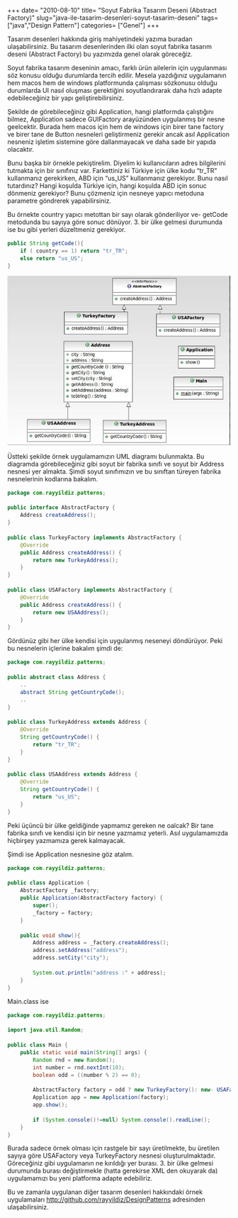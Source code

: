 +++
date= "2010-08-10"
title= "Soyut Fabrika Tasarım Deseni (Abstract Factory)"
slug="java-ile-tasarim-desenleri-soyut-tasarim-deseni"
tags= ["java","Design Pattern"]
categories= ["Genel"]
+++


Tasarım desenleri hakkında giriş mahiyetindeki yazıma buradan ulaşabilirsiniz. Bu tasarım desenlerinden ilki olan soyut fabrika tasarım deseni (Abstract Factory) bu yazımızda genel olarak göreceğiz.

Soyut fabrika tasarım deseninin amacı, farklı ürün ailelerin için uygulanması söz konusu olduğu durumlarda tercih edilir. Mesela yazdığınız uygulamanın hem macos hem de windows platformunda çalışması sözkonusu olduğu durumlarda UI nasıl oluşması gerektiğini soyutlandırarak daha hızlı adapte edebileceğiniz bir yapı geliştirebilirsiniz.

Şekilde de görebileceğiniz gibi Application, hangi platformda çalıştığını bilmez, Application sadece GUIFactory arayüzünden uygulanmış bir nesne geelcektir. Burada hem macos için hem de windows için birer tane factory ve birer tane de Button nesneleri geliştirmeniz gerekir ancak asıl Application nesneniz işletim sistemine göre dallanmayacak ve daha sade bir yapıda olacaktır.

Bunu başka bir örnekle pekiştirelim. Diyelim ki kullanıcıların adres bilgilerini tutmakta için bir sınıfınız var. Farkettiniz ki Türkiye için ülke kodu “tr_TR” kullanmanız gerekirken, ABD için “us_US” kullanmanız gerekiyor. Bunu nasıl tutardınız? Hangi koşulda Türkiye için, hangi koşulda ABD için sonuc dönmeniz gerekiyor? Bunu çözmeniz için nesneye yapıcı metoduna parametre göndrerek yapabilirsiniz.

Bu örnekte country yapıcı metottan bir sayı olarak gönderiliyor ve- getCode metodunda bu sayıya göre sonuc dönüyor. 3. bir ülke gelmesi durumunda ise bu gibi yerleri düzeltmeniz gerekiyor.

```java	
public String getCode(){
	if ( country == 1) return "tr_TR";
	else return "us_US";
}
```

![Abstract Design Pattern](/images/abstract_design_pattern1.jpg)

Üstteki şekilde örnek uygulamamızın UML diagramı bulunmakta. Bu diagramda görebileceğiniz gibi soyut bir fabrika sınıfı ve soyut bir Address nesnesi yer almakta. Şimdi soyut sınıfımızın ve bu sınıftan türeyen fabrika nesnelerinin kodlarına bakalım.
	
```java
package com.rayyildiz.patterns;

public interface AbstractFactory {
	Address createAddress();
}

public class TurkeyFactory implements AbstractFactory {
	@Override
	public Address createAddress() {
		return new TurkeyAddress();
	}
}

public class USAFactory implements AbstractFactory {
	@Override
	public Address createAddress() {
		return new USAAddress();
	}
}
```

Gördünüz gibi her ülke kendisi için uygulanmış neseneyi döndürüyor. Peki bu nesnelerin içlerine bakalım şimdi de:
	
```java
package com.rayyildiz.patterns;

public abstract class Address {
	..
	abstract String getCountryCode();
	..
}

public class TurkeyAddress extends Address {
	@Override
	String getCountryCode() {
		return "tr_TR";
	}
}

public class USAAddress extends Address {
	@Override
	String getCountryCode() {
		return "us_US";
	}
}
```

Peki üçüncü bir ülke geldiğinde yapmamız gereken ne oalcak? Bir tane fabrika sınıfı ve kendisi için bir nesne yazmamız yeterli. Asıl uygulamamızda hiçbirşey yazmamıza gerek kalmayacak.

Şimdi ise Application nesnesine göz atalım.
	
```java
package com.rayyildiz.patterns;

public class Application {
	AbstractFactory _factory;
	public Application(AbstractFactory factory) {
		super();
		_factory = factory;
	}

	public void show(){
		Address address = _factory.createAddress();
		address.setAddress("address");
		address.setCity("city");

		System.out.println("address :" + address);
	}
}
```

Main.class ise
```java
package com.rayyildiz.patterns;

import java.util.Random;

public class Main {
	public static void main(String[] args) {
		Random rnd = new Random();
		int number = rnd.nextInt(10);
		boolean odd = ((number % 2) == 0);

		AbstractFactory factory = odd ? new TurkeyFactory(): new- USAFactory();
		Application app = new Application(factory);
		app.show();

		if (System.console()!=null) System.console().readLine();
	}
}
```

Burada sadece örnek olması için rastgele bir sayı üretilmekte, bu üretilen sayıya göre USAFactory veya TurkeyFactory nesnesi oluşturulmaktadır. Göreceğiniz gibi uygulamanın ne kırıldığı yer burası. 3. bir ülke gelmesi durumunda burası değiştirmekle (hatta gerekirse XML den okuyarak da) uygulamamızı bu yeni platforma adapte edebiliriz.

Bu ve zamanla uygulanan diğer tasarım desenleri hakkındaki örnek uygulamaları <http://github.com/rayyildiz/DesignPatterns> adresinden ulaşabilirsiniz.